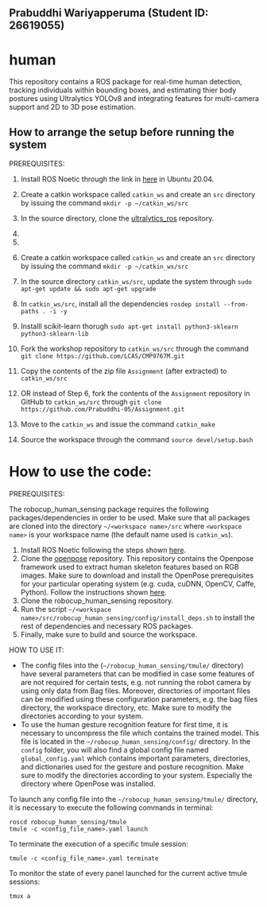 ## Prabuddhi Wariyapperuma (Student ID: 26619055)

# human

This repository contains a ROS package for real-time human detection, tracking individuals within bounding boxes, and estimating thier body postures using Ultralytics YOLOv8 and integrating features for multi-camera support and 2D to 3D pose estimation.  

## How to arrange the setup before running the system

PREREQUISITES:
1. Install ROS Noetic through the link in [here](http://wiki.ros.org/noetic/Installation/Ubuntu) in Ubuntu 20.04.
2. Create a catkin workspace called `catkin_ws` and create an `src` directory by issuing the command `mkdir -p ~/catkin_ws/src`
3. In the source directory, clone the [ultralytics_ros](https://github.com/Alpaca-zip/ultralytics_ros.git) repository.
4.
5.





1. Create a catkin workspace called `catkin_ws` and create an `src` directory by issuing the command `mkdir -p ~/catkin_ws/src`
2. In the source directory `catkin_ws/src`, update the system through `sudo apt-get update && sudo apt-get upgrade`
3. In `catkin_ws/src`, install all the dependencies `rosdep install --from-paths . -i -y`
4. Installl scikit-learn thorugh `sudo apt-get install python3-sklearn python3-sklearn-lib`
5. Fork the workshop repository to `catkin_ws/src` through the command `git clone https://github.com/LCAS/CMP9767M.git`
6. Copy the contents of the zip file `Assignment` (after extracted) to `catkin_ws/src`
7. OR instead of Step 6, fork the contents of the `Assignment` repository in GitHub to `catkin_ws/src` through `git clone https://github.com/Prabuddhi-05/Assignment.git`
9. Move to the `catkin_ws` and issue the command `catkin_make` 
10. Source the workspace through the command `source devel/setup.bash`

# How to use the code:
PREREQUISITES:

The robocup_human_sensing package requires the following packages/dependencies in order to be used. Make sure that all packages are cloned into the directory `~/<workspace name>/src` where `<workspace name>` is your workspace name (the default name used is `catkin_ws`).

1. Install ROS Noetic following the steps shown [here](http://wiki.ros.org/noetic/Installation/Ubuntu). 
2. Clone the [openpose](https://github.com/CMU-Perceptual-Computing-Lab/openpose.git) repository. This repository contains the Openpose framework used to extract human skeleton features based on RGB images. Make sure to download and install the OpenPose prerequisites for your particular operating system (e.g. cuda, cuDNN, OpenCV, Caffe, Python). Follow the instructions shown [here](https://github.com/CMU-Perceptual-Computing-Lab/openpose/blob/master/doc/installation/0_index.md).
3. Clone the robocup_human_sensing repository.
4. Run the script `~/<workspace name>/src/robocup_human_sensing/config/install_deps.sh` to install the rest of dependencies and necessary ROS packages.
5. Finally, make sure to build and source the workspace.

HOW TO USE IT:
* The config files into the (`~/robocup_human_sensing/tmule/` directory) have several parameters that can be modified in case some features of are not required for certain tests, e.g. not running the robot camera by using only data from Bag files. Moreover, directories of important files can be modified using these configuration parameters, e.g. the bag files directory, the workspace directory, etc. Make sure to modify the directories according to your system.
* To use the human gesture recognition feature for first time, it is necessary to uncompress the file which contains the trained model. This file is located in the `~/robocup_human_sensing/config/` directory. In the `config` folder, you will also find a global config file named `global_config.yaml` which contains important parameters, directories, and dictionaries used for the gesture and posture recognition. Make sure to modify the directories according to your system. Especially the directory where OpenPose was installed.

To launch any config file into the `~/robocup_human_sensing/tmule/` directory, it is necessary to execute the following commands in terminal:
```
roscd robocup_human_sensing/tmule
tmule -c <config_file_name>.yaml launch
```
To terminate the execution of a specific tmule session:
```
tmule -c <config_file_name>.yaml terminate
```
To monitor the state of every panel launched for the current active tmule sessions:
```
tmux a
```


